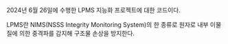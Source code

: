 2024년 6월 26일에 수행한 LPMS 지능화 프로젝트에 대한 코드이다.

LPMS란 NIMS(NSSS Integrity Monitoring System)의 한 종류로 원자로 내부 이물질에 의한 중격파를 감지해 구조물 손상을 방지한다.

